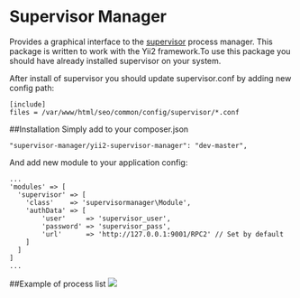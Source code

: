 # Supervisor Manager
Provides a graphical interface to the [supervisor](http://supervisord.org/) process manager. This package is written to work with the Yii2 framework.To use this package you should have already installed supervisor on your system. 

After install of supervisor you should update supervisor.conf by adding new config path:
```
[include]
files = /var/www/html/seo/common/config/supervisor/*.conf
```
##Installation
Simply add to your composer.json
```
"supervisor-manager/yii2-supervisor-manager": "dev-master",
```
And add new module to your application config:
```
...
'modules' => [
  'supervisor' => [
    'class'    => 'supervisormanager\Module',
    'authData' => [
        'user'     => 'supervisor_user',
        'password' => 'supervisor_pass',
        'url'      => 'http://127.0.0.1:9001/RPC2' // Set by default
    ]
  ]
]
...
```
##Example of process list
![](http://image.prntscr.com/image/f06ca8a673de44118c1305e2f1deb849.png)
